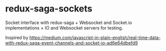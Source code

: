 # redux-saga-sockets

Socket interface with redux-saga + Websocket and Socket.io implementations + IO and Websocket servers for testing.

Inspired by https://medium.com/javascript-in-plain-english/real-time-data-with-redux-saga-event-channels-and-socket-io-ad6e64dbefd9
